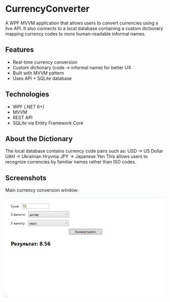 # CurrencyConverter

A WPF MVVM application that allows users to convert currencies using a live API. It also connects to a local database containing a custom dictionary mapping currency codes to more human-readable informal names.

## Features

- Real-time currency conversion
- Custom dictionary (code → informal name) for better UX
- Built with MVVM pattern
- Uses API + SQLite database

## Technologies

- WPF (.NET 6+)
- MVVM
- REST API
- SQLite via Entity Framework Core

## About the Dictionary

The local database contains currency code pairs such as:
USD → US Dollar
UAH → Ukrainian Hryvnia
JPY → Japanese Yen
This allows users to recognize currencies by familiar names rather than ISO codes.

## Screenshots

Main currency conversion window:

![CurrencyConverter Screenshot](Screenshot/example.png)
